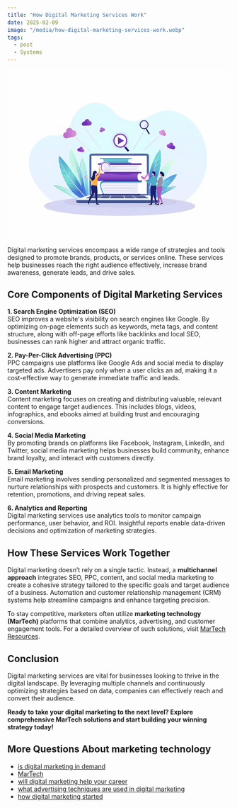 ```yaml
---
title: "How Digital Marketing Services Work"
date: 2025-02-09
image: "/media/how-digital-marketing-services-work.webp"
tags:
  - post
  - Systems
---
```


![How Digital Marketing Services Work](/media/how-digital-marketing-services-work.webp)

Digital marketing services encompass a wide range of strategies and tools designed to promote brands, products, or services online. These services help businesses reach the right audience effectively, increase brand awareness, generate leads, and drive sales.

## Core Components of Digital Marketing Services

**1. Search Engine Optimization (SEO)**  
SEO improves a website's visibility on search engines like Google. By optimizing on-page elements such as keywords, meta tags, and content structure, along with off-page efforts like backlinks and local SEO, businesses can rank higher and attract organic traffic.

**2. Pay-Per-Click Advertising (PPC)**  
PPC campaigns use platforms like Google Ads and social media to display targeted ads. Advertisers pay only when a user clicks an ad, making it a cost-effective way to generate immediate traffic and leads.

**3. Content Marketing**  
Content marketing focuses on creating and distributing valuable, relevant content to engage target audiences. This includes blogs, videos, infographics, and ebooks aimed at building trust and encouraging conversions.

**4. Social Media Marketing**  
By promoting brands on platforms like Facebook, Instagram, LinkedIn, and Twitter, social media marketing helps businesses build community, enhance brand loyalty, and interact with customers directly.

**5. Email Marketing**  
Email marketing involves sending personalized and segmented messages to nurture relationships with prospects and customers. It is highly effective for retention, promotions, and driving repeat sales.

**6. Analytics and Reporting**  
Digital marketing services use analytics tools to monitor campaign performance, user behavior, and ROI. Insightful reports enable data-driven decisions and optimization of marketing strategies.

## How These Services Work Together

Digital marketing doesn’t rely on a single tactic. Instead, a **multichannel approach** integrates SEO, PPC, content, and social media marketing to create a cohesive strategy tailored to the specific goals and target audience of a business. Automation and customer relationship management (CRM) systems help streamline campaigns and enhance targeting precision.

To stay competitive, marketers often utilize **marketing technology (MarTech)** platforms that combine analytics, advertising, and customer engagement tools. For a detailed overview of such solutions, visit [MarTech Resources](https://marketer.it.com/posts/martech).

## Conclusion

Digital marketing services are vital for businesses looking to thrive in the digital landscape. By leveraging multiple channels and continuously optimizing strategies based on data, companies can effectively reach and convert their audience.  

**Ready to take your digital marketing to the next level? Explore comprehensive MarTech solutions and start building your winning strategy today!**

## More Questions About marketing technology

- [is digital marketing in demand](/posts/is-digital-marketing-in-demand)
- [MarTech](/posts/martech)
- [will digital marketing help your career](/posts/will-digital-marketing-help-your-career)
- [what advertising techniques are used in digital marketing](/posts/what-advertising-techniques-are-used-in-digital-ma)
- [how digital marketing started](/posts/how-digital-marketing-started)
